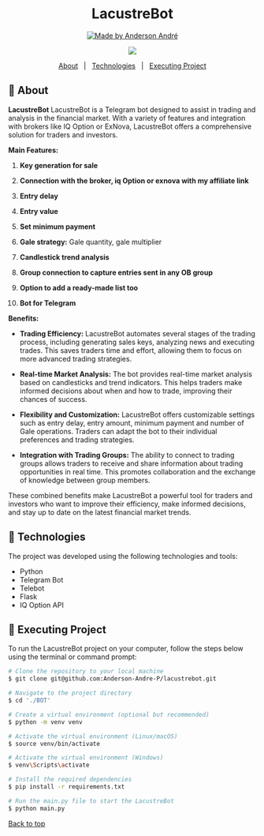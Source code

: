 <h1 align="center">LacustreBot</h1>

<p align="center">
  <a href="https://github.com/Anderson-Andre-P/lacustrebot">
    <img alt="Made by Anderson André" src="https://img.shields.io/badge/-Github-3D7BF7?style=for-the-badge&logo=Github&logoColor=white&link=https://github.com/Anderson-Andre-P" />
  </a>
  </p>

  <p align="center">
    <img src="https://img.shields.io/badge/lacustrebot-18.01.2024-3D7BF7?style=for-the-badge&labelColor=3D7BF7">
</p>

<p align="center">
  <a href="#dart-about">About</a> &#xa0; | &#xa0; 
  <a href="#rocket-technologies">Technologies</a> &#xa0; | &#xa0;
  <a href="#checkered_flag-executing-project">Executing Project</a>
</p>

## :dart: About

**LacustreBot** LacustreBot is a Telegram bot designed to assist in trading and analysis in the financial market. With a variety of features and integration with brokers like IQ Option or ExNova, LacustreBot offers a comprehensive solution for traders and investors.

**Main Features:**

1. **Key generation for sale**

2. **Connection with the broker, iq Option or exnova with my affiliate link**

3. **Entry delay**

4. **Entry value**

5. **Set minimum payment**

6. **Gale strategy:** Gale quantity, gale multiplier

7. **Candlestick trend analysis**

8. **Group connection to capture entries sent in any OB group**

9. **Option to add a ready-made list too**

10. **Bot for Telegram**

**Benefits:**

- **Trading Efficiency:** LacustreBot automates several stages of the trading process, including generating sales keys, analyzing news and executing trades. This saves traders time and effort, allowing them to focus on more advanced trading strategies.

- **Real-time Market Analysis:** The bot provides real-time market analysis based on candlesticks and trend indicators. This helps traders make informed decisions about when and how to trade, improving their chances of success.

- **Flexibility and Customization:** LacustreBot offers customizable settings such as entry delay, entry amount, minimum payment and number of Gale operations. Traders can adapt the bot to their individual preferences and trading strategies.

- **Integration with Trading Groups:** The ability to connect to trading groups allows traders to receive and share information about trading opportunities in real time. This promotes collaboration and the exchange of knowledge between group members.

These combined benefits make LacustreBot a powerful tool for traders and investors who want to improve their efficiency, make informed decisions, and stay up to date on the latest financial market trends.

## :rocket: Technologies

The project was developed using the following technologies and tools:

- Python
- Telegram Bot
- Telebot
- Flask
- IQ Option API

## :checkered_flag: Executing Project

To run the LacustreBot project on your computer, follow the steps below using the terminal or command prompt:

```bash
# Clone the repository to your local machine
$ git clone git@github.com:Anderson-Andre-P/lacustrebot.git

# Navigate to the project directory
$ cd './BOT'

# Create a virtual environment (optional but recommended)
$ python -m venv venv

# Activate the virtual environment (Linux/macOS)
$ source venv/bin/activate

# Activate the virtual environment (Windows)
$ venv\Scripts\activate

# Install the required dependencies
$ pip install -r requirements.txt

# Run the main.py file to start the LacustreBot
$ python main.py
```

<a href="#top">Back to top</a>
